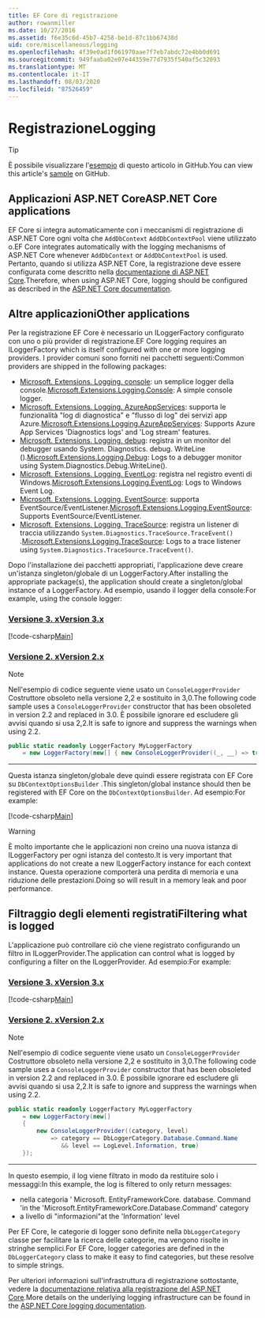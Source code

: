 ```yaml
---
title: EF Core di registrazione
author: rowanmiller
ms.date: 10/27/2016
ms.assetid: f6e35c6d-45b7-4258-be1d-87c1bb67438d
uid: core/miscellaneous/logging
ms.openlocfilehash: 4f39e0ad1f061970aae7f7eb7abdc72e4bb0d691
ms.sourcegitcommit: 949faaba02e07e44359e77d7935f540af5c32093
ms.translationtype: MT
ms.contentlocale: it-IT
ms.lasthandoff: 08/03/2020
ms.locfileid: "87526459"
---
```

# <a name="logging"></a><span data-ttu-id="33008-102">Registrazione</span><span class="sxs-lookup"><span data-stu-id="33008-102">Logging</span></span>

> [!TIP]  
> <span data-ttu-id="33008-103">È possibile visualizzare l'[esempio](https://github.com/dotnet/EntityFramework.Docs/tree/master/samples/core/Miscellaneous/Logging) di questo articolo in GitHub.</span><span class="sxs-lookup"><span data-stu-id="33008-103">You can view this article's [sample](https://github.com/dotnet/EntityFramework.Docs/tree/master/samples/core/Miscellaneous/Logging) on GitHub.</span></span>

## <a name="aspnet-core-applications"></a><span data-ttu-id="33008-104">Applicazioni ASP.NET Core</span><span class="sxs-lookup"><span data-stu-id="33008-104">ASP.NET Core applications</span></span>

<span data-ttu-id="33008-105">EF Core si integra automaticamente con i meccanismi di registrazione di ASP.NET Core ogni volta che `AddDbContext` `AddDbContextPool` viene utilizzato o.</span><span class="sxs-lookup"><span data-stu-id="33008-105">EF Core integrates automatically with the logging mechanisms of ASP.NET Core whenever `AddDbContext` or `AddDbContextPool` is used.</span></span> <span data-ttu-id="33008-106">Pertanto, quando si utilizza ASP.NET Core, la registrazione deve essere configurata come descritto nella [documentazione di ASP.NET Core](/aspnet/core/fundamentals/logging?tabs=aspnetcore2x).</span><span class="sxs-lookup"><span data-stu-id="33008-106">Therefore, when using ASP.NET Core, logging should be configured as described in the [ASP.NET Core documentation](/aspnet/core/fundamentals/logging?tabs=aspnetcore2x).</span></span>

## <a name="other-applications"></a><span data-ttu-id="33008-107">Altre applicazioni</span><span class="sxs-lookup"><span data-stu-id="33008-107">Other applications</span></span>

<span data-ttu-id="33008-108">Per la registrazione EF Core è necessario un ILoggerFactory configurato con uno o più provider di registrazione.</span><span class="sxs-lookup"><span data-stu-id="33008-108">EF Core logging requires an ILoggerFactory which is itself configured with one or more logging providers.</span></span> <span data-ttu-id="33008-109">I provider comuni sono forniti nei pacchetti seguenti:</span><span class="sxs-lookup"><span data-stu-id="33008-109">Common providers are shipped in the following packages:</span></span>

* <span data-ttu-id="33008-110">[Microsoft. Extensions. Logging. console](https://www.nuget.org/packages/Microsoft.Extensions.Logging.Console/): un semplice logger della console.</span><span class="sxs-lookup"><span data-stu-id="33008-110">[Microsoft.Extensions.Logging.Console](https://www.nuget.org/packages/Microsoft.Extensions.Logging.Console/): A simple console logger.</span></span>
* <span data-ttu-id="33008-111">[Microsoft. Extensions. Logging. AzureAppServices](https://www.nuget.org/packages/Microsoft.Extensions.Logging.AzureAppServices/): supporta le funzionalità "log di diagnostica" e "flusso di log" dei servizi app Azure.</span><span class="sxs-lookup"><span data-stu-id="33008-111">[Microsoft.Extensions.Logging.AzureAppServices](https://www.nuget.org/packages/Microsoft.Extensions.Logging.AzureAppServices/): Supports Azure App Services 'Diagnostics logs' and 'Log stream' features.</span></span>
* <span data-ttu-id="33008-112">[Microsoft. Extensions. Logging. debug](https://www.nuget.org/packages/Microsoft.Extensions.Logging.Debug/): registra in un monitor del debugger usando System. Diagnostics. debug. WriteLine ().</span><span class="sxs-lookup"><span data-stu-id="33008-112">[Microsoft.Extensions.Logging.Debug](https://www.nuget.org/packages/Microsoft.Extensions.Logging.Debug/): Logs to a debugger monitor using System.Diagnostics.Debug.WriteLine().</span></span>
* <span data-ttu-id="33008-113">[Microsoft. Extensions. Logging. EventLog](https://www.nuget.org/packages/Microsoft.Extensions.Logging.EventLog/): registra nel registro eventi di Windows.</span><span class="sxs-lookup"><span data-stu-id="33008-113">[Microsoft.Extensions.Logging.EventLog](https://www.nuget.org/packages/Microsoft.Extensions.Logging.EventLog/): Logs to Windows Event Log.</span></span>
* <span data-ttu-id="33008-114">[Microsoft. Extensions. Logging. EventSource](https://www.nuget.org/packages/Microsoft.Extensions.Logging.EventSource/): supporta EventSource/EventListener.</span><span class="sxs-lookup"><span data-stu-id="33008-114">[Microsoft.Extensions.Logging.EventSource](https://www.nuget.org/packages/Microsoft.Extensions.Logging.EventSource/): Supports EventSource/EventListener.</span></span>
* <span data-ttu-id="33008-115">[Microsoft. Extensions. Logging. TraceSource](https://www.nuget.org/packages/Microsoft.Extensions.Logging.TraceSource/): registra un listener di traccia utilizzando `System.Diagnostics.TraceSource.TraceEvent()` .</span><span class="sxs-lookup"><span data-stu-id="33008-115">[Microsoft.Extensions.Logging.TraceSource](https://www.nuget.org/packages/Microsoft.Extensions.Logging.TraceSource/): Logs to a trace listener using `System.Diagnostics.TraceSource.TraceEvent()`.</span></span>

<span data-ttu-id="33008-116">Dopo l'installazione dei pacchetti appropriati, l'applicazione deve creare un'istanza singleton/globale di un LoggerFactory.</span><span class="sxs-lookup"><span data-stu-id="33008-116">After installing the appropriate package(s), the application should create a singleton/global instance of a LoggerFactory.</span></span> <span data-ttu-id="33008-117">Ad esempio, usando il logger della console:</span><span class="sxs-lookup"><span data-stu-id="33008-117">For example, using the console logger:</span></span>

### <a name="version-3x"></a>[<span data-ttu-id="33008-118">Versione 3. x</span><span class="sxs-lookup"><span data-stu-id="33008-118">Version 3.x</span></span>](#tab/v3)

[!code-csharp[Main](../../../samples/core/Miscellaneous/Logging/Logging/BloggingContext.cs#DefineLoggerFactory)]

### <a name="version-2x"></a>[<span data-ttu-id="33008-119">Versione 2. x</span><span class="sxs-lookup"><span data-stu-id="33008-119">Version 2.x</span></span>](#tab/v2)

> [!NOTE]
> <span data-ttu-id="33008-120">Nell'esempio di codice seguente viene usato un `ConsoleLoggerProvider` Costruttore obsoleto nella versione 2,2 e sostituito in 3,0.</span><span class="sxs-lookup"><span data-stu-id="33008-120">The following code sample uses a `ConsoleLoggerProvider` constructor that has been obsoleted in version 2.2 and replaced in 3.0.</span></span> <span data-ttu-id="33008-121">È possibile ignorare ed escludere gli avvisi quando si usa 2,2.</span><span class="sxs-lookup"><span data-stu-id="33008-121">It is safe to ignore and suppress the warnings when using 2.2.</span></span>

``` csharp
public static readonly LoggerFactory MyLoggerFactory
    = new LoggerFactory(new[] { new ConsoleLoggerProvider((_, __) => true, true) });
```

***

<span data-ttu-id="33008-122">Questa istanza singleton/globale deve quindi essere registrata con EF Core su `DbContextOptionsBuilder` .</span><span class="sxs-lookup"><span data-stu-id="33008-122">This singleton/global instance should then be registered with EF Core on the `DbContextOptionsBuilder`.</span></span> <span data-ttu-id="33008-123">Ad esempio:</span><span class="sxs-lookup"><span data-stu-id="33008-123">For example:</span></span>

[!code-csharp[Main](../../../samples/core/Miscellaneous/Logging/Logging/BloggingContext.cs#RegisterLoggerFactory)]

> [!WARNING]
> <span data-ttu-id="33008-124">È molto importante che le applicazioni non creino una nuova istanza di ILoggerFactory per ogni istanza del contesto.</span><span class="sxs-lookup"><span data-stu-id="33008-124">It is very important that applications do not create a new ILoggerFactory instance for each context instance.</span></span> <span data-ttu-id="33008-125">Questa operazione comporterà una perdita di memoria e una riduzione delle prestazioni.</span><span class="sxs-lookup"><span data-stu-id="33008-125">Doing so will result in a memory leak and poor performance.</span></span>

## <a name="filtering-what-is-logged"></a><span data-ttu-id="33008-126">Filtraggio degli elementi registrati</span><span class="sxs-lookup"><span data-stu-id="33008-126">Filtering what is logged</span></span>

<span data-ttu-id="33008-127">L'applicazione può controllare ciò che viene registrato configurando un filtro in ILoggerProvider.</span><span class="sxs-lookup"><span data-stu-id="33008-127">The application can control what is logged by configuring a filter on the ILoggerProvider.</span></span> <span data-ttu-id="33008-128">Ad esempio:</span><span class="sxs-lookup"><span data-stu-id="33008-128">For example:</span></span>

### <a name="version-3x"></a>[<span data-ttu-id="33008-129">Versione 3. x</span><span class="sxs-lookup"><span data-stu-id="33008-129">Version 3.x</span></span>](#tab/v3)

[!code-csharp[Main](../../../samples/core/Miscellaneous/Logging/Logging/BloggingContextWithFiltering.cs#DefineLoggerFactory)]

### <a name="version-2x"></a>[<span data-ttu-id="33008-130">Versione 2. x</span><span class="sxs-lookup"><span data-stu-id="33008-130">Version 2.x</span></span>](#tab/v2)

> [!NOTE]
> <span data-ttu-id="33008-131">Nell'esempio di codice seguente viene usato un `ConsoleLoggerProvider` Costruttore obsoleto nella versione 2,2 e sostituito in 3,0.</span><span class="sxs-lookup"><span data-stu-id="33008-131">The following code sample uses a `ConsoleLoggerProvider` constructor that has been obsoleted in version 2.2 and replaced in 3.0.</span></span> <span data-ttu-id="33008-132">È possibile ignorare ed escludere gli avvisi quando si usa 2,2.</span><span class="sxs-lookup"><span data-stu-id="33008-132">It is safe to ignore and suppress the warnings when using 2.2.</span></span>

``` csharp
public static readonly LoggerFactory MyLoggerFactory
    = new LoggerFactory(new[]
    {
        new ConsoleLoggerProvider((category, level)
            => category == DbLoggerCategory.Database.Command.Name
               && level == LogLevel.Information, true)
    });
```

***

<span data-ttu-id="33008-133">In questo esempio, il log viene filtrato in modo da restituire solo i messaggi:</span><span class="sxs-lookup"><span data-stu-id="33008-133">In this example, the log is filtered to only return messages:</span></span>

* <span data-ttu-id="33008-134">nella categoria ' Microsoft. EntityFrameworkCore. database. Command '</span><span class="sxs-lookup"><span data-stu-id="33008-134">in the 'Microsoft.EntityFrameworkCore.Database.Command' category</span></span>
* <span data-ttu-id="33008-135">a livello di "informazioni"</span><span class="sxs-lookup"><span data-stu-id="33008-135">at the 'Information' level</span></span>

<span data-ttu-id="33008-136">Per EF Core, le categorie di logger sono definite nella `DbLoggerCategory` classe per facilitare la ricerca delle categorie, ma vengono risolte in stringhe semplici.</span><span class="sxs-lookup"><span data-stu-id="33008-136">For EF Core, logger categories are defined in the `DbLoggerCategory` class to make it easy to find categories, but these resolve to simple strings.</span></span>

<span data-ttu-id="33008-137">Per ulteriori informazioni sull'infrastruttura di registrazione sottostante, vedere la [documentazione relativa alla registrazione del ASP.NET Core](/aspnet/core/fundamentals/logging?tabs=aspnetcore2x).</span><span class="sxs-lookup"><span data-stu-id="33008-137">More details on the underlying logging infrastructure can be found in the [ASP.NET Core logging documentation](/aspnet/core/fundamentals/logging?tabs=aspnetcore2x).</span></span>
